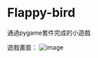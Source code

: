 # Flappy-bird
通過pygame套件完成的小遊戲

遊戲畫面：
![image](https://github.com/jaimyliu/Flappy-bird/assets/158254278/70f4d11d-bf48-4fe0-8768-b00ad77a7191)
